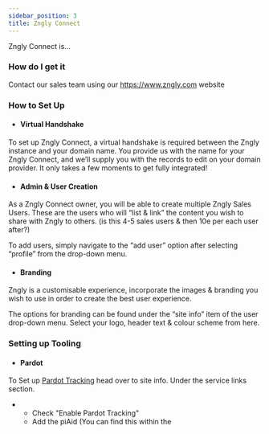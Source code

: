 ```yaml
---
sidebar_position: 3
title: Zngly Connect
---
```


Zngly Connect is...

### How do I get it

Contact our sales team using our https://www.zngly.com website

### How to Set Up

- #### Virtual Handshake
To set up Zngly Connect, a virtual handshake is required between the Zngly instance and your domain name. 
You provide us with the name for your Zngly Connect, and we’ll supply you with the records to edit on your domain provider. 
It only takes a few moments to get fully integrated!

- #### Admin & User Creation

As a Zngly Connect owner, you will be able to create multiple Zngly Sales Users. These are the users who will “list & link” the content you wish to share with Zngly to others. (is this 4-5 sales users & then 10e per each user after?)

To add users, simply navigate to the “add user” option after selecting “profile” from the drop-down menu. 

- #### Branding

Zngly is a customisable experience, incorporate the images & branding you wish to use in order to create the best user experience.

The options for branding can be found under the “site info” item of the user drop-down menu. Select your logo, header text & colour scheme from here. 

### Setting up Tooling

- #### Pardot

To Set up [Pardot Tracking](https://help.salesforce.com/s/articleView?id=sf.pardot_implement_tracking_code.htm&type=5) head over to site info. Under the service links section. 

- - Check "Enable Pardot Tracking"
  - Add the piAid (You can find this within the <script> code provided from Pardot's Tracking script. Look for piAid)
  - Add the piCid (You can find this within the <script> code provided from Pardot's Tracking script. Look for piCid)

- #### Google Search Console

To Set up SEO on [Google Search Console](https://search.google.com/search-console) first you need to verify you own the website.

#### Set up via URL Prefix
- - Enter your site Url
  - Choose HTML tag under other verification methods
  - Copy Code
  - (Zngly) Head over to service links under site info 
  - Paste the code in the Google Search Console field
  - Save your settings and give google time to index your domain
